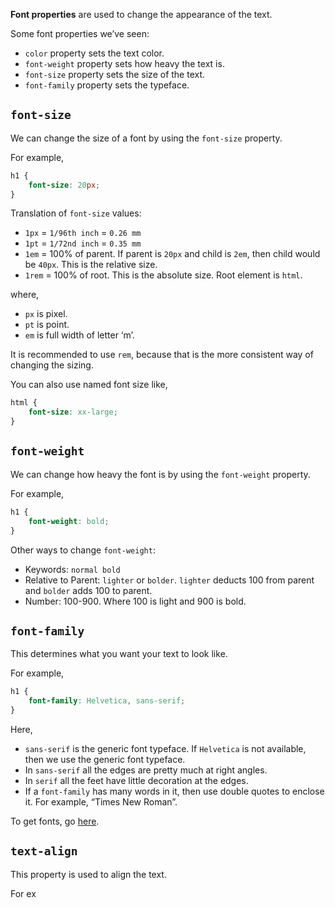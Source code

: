 **Font properties** are used to change the appearance of the text.

Some font properties we’ve seen:
- `color` property sets the text color.
- `font-weight` property sets how heavy the text is.
- `font-size` property sets the size of the text.
- `font-family` property sets the typeface.

## `font-size` 

We can change the size of a font by using the `font-size` property.

For example,
```css
h1 {
	font-size: 20px;
}
```

Translation of `font-size` values:
- `1px` = `1/96th inch` = `0.26 mm`
- `1pt` = `1/72nd inch` = `0.35 mm`
- `1em` = 100% of parent. If parent is `20px` and child is `2em`, then child would be `40px`. This is the relative size.
- `1rem` = 100% of root. This is the absolute size. Root element is `html`.

where,
- `px` is pixel.
- `pt` is point.
- `em` is full width of letter ‘m’.

It is recommended to use `rem`, because that is the more consistent way of changing the sizing.

You can also use named font size like, 

```css
html {
	font-size: xx-large;
}
```

## `font-weight`

We can change how heavy the font is by using the `font-weight` property.

For example,
```css
h1 {
	font-weight: bold;
}
```

Other ways to change `font-weight`:
- Keywords: `normal bold`
- Relative to Parent: `lighter` or `bolder`. `lighter` deducts 100 from parent and `bolder` adds 100 to parent.
- Number: 100-900. Where 100 is light and 900 is bold.

## `font-family`

This determines what you want your text to look like.

For example,
```css
h1 {
	font-family: Helvetica, sans-serif;
}
```

Here,
- `sans-serif` is the generic font typeface. If `Helvetica` is not available, then we use the generic font typeface.
- In `sans-serif` all the edges are pretty much at right angles.
- In `serif` all the feet have little decoration at the edges.
- If a `font-family` has many words in it, then use double quotes to enclose it. For example, “Times New Roman”.

To get fonts, go [here](https://fonts.google.com/).

## `text-align`

This property is used to align the text.

For ex